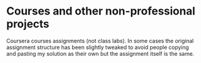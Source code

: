 # Courses and other non-professional projects
Coursera courses assignments (not class labs). In some cases the original assignment structure has been slightly tweaked to avoid people copying and pasting my solution as their own but the assignment itself is the same.